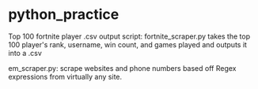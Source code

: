 # python_practice



Top 100 fortnite player .csv output script:
fortnite_scraper.py takes the top 100 player's
rank, username, win count, and games played
and outputs it into a .csv

em_scraper.py: scrape websites and phone numbers 
based off Regex expressions from virtually any site.